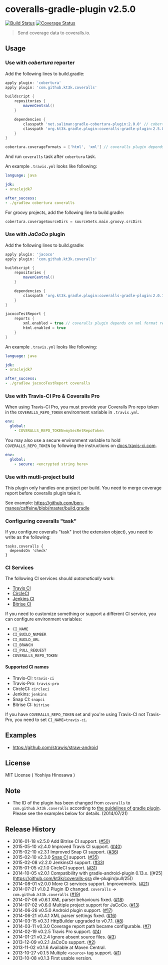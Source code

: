 # coveralls-gradle-plugin v2.5.0

[![Build Status](https://travis-ci.org/kt3k/coveralls-gradle-plugin.svg?branch=master)](https://travis-ci.org/kt3k/coveralls-gradle-plugin) [![Coverage Status](https://coveralls.io/repos/kt3k/coveralls-gradle-plugin/badge.svg)](https://coveralls.io/r/kt3k/coveralls-gradle-plugin)

> Send coverage data to coveralls.io.

## Usage

### Use with *cobertura* reporter

Add the following lines to build.gradle:

```groovy
apply plugin: 'cobertura'
apply plugin: 'com.github.kt3k.coveralls'

buildscript {
    repositories {
        mavenCentral()
    }

    dependencies {
        classpath 'net.saliman:gradle-cobertura-plugin:2.0.0' // cobertura plugin
        classpath 'org.kt3k.gradle.plugin:coveralls-gradle-plugin:2.5.0'
    }
}

cobertura.coverageFormats = ['html', 'xml'] // coveralls plugin depends on xml format report
```

And run `coveralls` task after `cobertura` task.

An example `.travis.yml` looks like following:

```yaml
language: java

jdk:
- oraclejdk7

after_success:
- ./gradlew cobertura coveralls
```

For groovy projects, add the following line to build.gradle:

```groovy
cobertura.coverageSourceDirs = sourceSets.main.groovy.srcDirs
```

### Use with *JaCoCo* plugin

Add the following lines to build.gradle:

```groovy
apply plugin: 'jacoco'
apply plugin: 'com.github.kt3k.coveralls'

buildscript {
    repositories {
        mavenCentral()
    }

    dependencies {
        classpath 'org.kt3k.gradle.plugin:coveralls-gradle-plugin:2.0.1'
    }
}

jacocoTestReport {
    reports {
        xml.enabled = true // coveralls plugin depends on xml format report
        html.enabled = true
    }
}

```

An example `.travis.yml` looks like following:

```yaml
language: java

jdk:
- oraclejdk7

after_success:
- ./gradlew jacocoTestReport coveralls
```

### Use with Travis-CI Pro & Coveralls Pro

When using Travis-CI Pro, you must provide your Coveralls Pro repo token in the
`COVERALLS_REPO_TOKEN` environment variable in `.travis.yml`.

```yaml
env:
  global:
    - COVERALLS_REPO_TOKEN=mySecRetRepoToken
```

You may also use a secure environment variable to hold `COVERALLS_REPO_TOKEN`
by following the instructions on [docs.travis-ci.com](http://docs.travis-ci.com/user/build-configuration/#Secure-environment-variables).

```yaml
env:
  global:
    - secure: <encrypted string here>
```

### Use with mutli-project build

This plugin only handles one project per build. You need to merge coverage report before coveralls plugin take it.

See example: https://github.com/ben-manes/caffeine/blob/master/build.gradle

### Configuring coveralls "task"

If you configure coveralls "task" (not the extension object), you need to write as the following:

```
tasks.coveralls {
  dependsOn 'check'
}
```

### CI Services

The following CI services should *automatically* work:

 - [Travis CI](https://travis-ci.org/)
 - [CircleCI](https://circleci.com/)
 - [Jenkins CI](http://jenkins-ci.org/)
 - [Bitrise CI](https://bitrise.io/)

If you need to customize something or support a different CI service, you can configure environment variables:

 - `CI_NAME`
 - `CI_BUILD_NUMBER`
 - `CI_BUILD_URL`
 - `CI_BRANCH`
 - `CI_PULL_REQUEST`
 - `COVERALLS_REPO_TOKEN`

#### Supported CI names
 * Travis-CI: `travis-ci`
 * Travis-Pro: `travis-pro`
 * CircleCI: `circleci`
 * Jenkins: `jenkins`
 * Snap CI: `snapci`
 * Bitrise CI: `bitrise`

If you have `COVERALLS_REPO_TOKEN` set and you're using Travis-CI not Travis-Pro, you need to set `CI_NAME=travis-ci`.

## Examples

- https://github.com/strawjs/straw-android


## License

MIT License ( Yoshiya Hinosawa )

## Note

- The ID of the plugin has been changed from `coveralls` to `com.github.kt3k.coveralls` according to [the guidelines of gradle plugin](http://plugins.gradle.org/submit).
Please see the examples below for details.
(2014/07/21)

## Release History

 * 2016-01-18   v2.5.0   Add Bitrise CI support. ([#50](https://github.com/kt3k/coveralls-gradle-plugin/pull/50))
 * 2015-05-10   v2.4.0   Improved Travis CI support. ([#40](https://github.com/kt3k/coveralls-gradle-plugin/pull/40))
 * 2015-02-10   v2.3.1   Improved Snap CI support. ([#36](https://github.com/kt3k/coveralls-gradle-plugin/pull/36))
 * 2015-02-10   v2.3.0   [Snap CI](https://snap-ci.com/) support. ([#35](https://github.com/kt3k/coveralls-gradle-plugin/pull/35))
 * 2015-02-08   v2.2.0   JenkinsCI support. ([#33](https://github.com/kt3k/coveralls-gradle-plugin/pull/33))
 * 2015-01-05   v2.1.0   CircleCI support. ([#31](https://github.com/kt3k/coveralls-gradle-plugin/pull/31))
 * 2014-10-05   v2.0.1   Compatibility with gradle-android-plugin 0.13.x. ([#25](https://github.com/kt3k/coveralls-gra    dle-plugin/pull/25))
 * 2014-08-01   v2.0.0   More CI services support. Improvements. ([#21](https://github.com/kt3k/coveralls-gradle-plugin/pull/21))
 * 2014-07-21   v1.0.2   Plugin ID changed. `coveralls` -> `com.github.kt3k.coveralls` ([#19](https://github.com/kt3k/coveralls-gradle-plugin/pull/19))
 * 2014-07-06   v0.6.1   XML parser behaviours fixed. ([#18](https://github.com/kt3k/coveralls-gradle-plugin/pull/18))
 * 2014-07-02   v0.6.0   Multiple project support for JaCoCo. ([#13](https://github.com/kt3k/coveralls-gradle-plugin/pull/13))
 * 2014-06-26   v0.5.0   Android plugin support. ([#17](https://github.com/kt3k/coveralls-gradle-plugin/pull/17))
 * 2014-06-21   v0.4.1   XML parser settings fixed. ([#16](https://github.com/kt3k/coveralls-gradle-plugin/pull/16))
 * 2014-03-15   v0.3.1   HttpBuilder upgraded to v0.7.1. ([#8](https://github.com/kt3k/coveralls-gradle-plugin/pull/8))
 * 2014-03-11   v0.3.0   Coverage report path became configurable. ([#7](https://github.com/kt3k/coveralls-gradle-plugin/pull/7))
 * 2014-02-19   v0.2.5   Travis Pro support. ([#4](https://github.com/kt3k/coveralls-gradle-plugin/pull/4))
 * 2014-01-21   v0.2.4   Ignore absent source files. ([#3](https://github.com/kt3k/coveralls-gradle-plugin/pull/3))
 * 2013-12-09   v0.2.1   JaCoCo support. ([#2](https://github.com/kt3k/coveralls-gradle-plugin/pull/2))
 * 2013-11-02   v0.1.6   Available at Maven Central.
 * 2013-10-27   v0.1.5   Multiple `<source>` tag support. ([#1](https://github.com/kt3k/coveralls-gradle-plugin/pull/1))
 * 2013-10-08   v0.1.3   First usable version.
